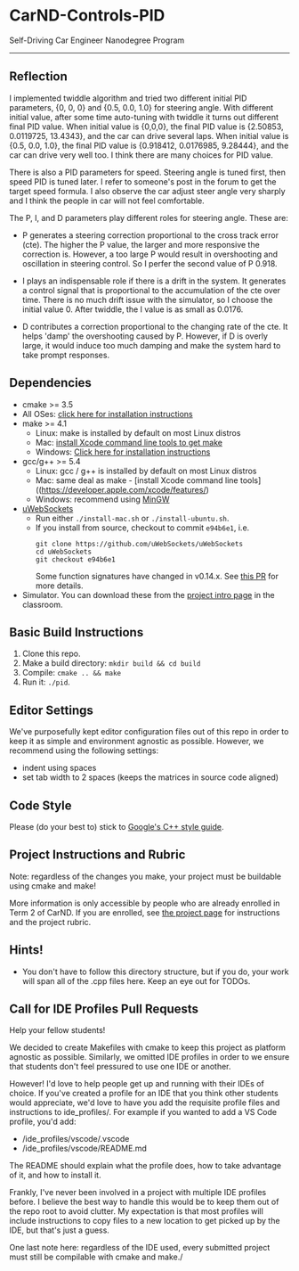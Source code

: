 # CarND-Controls-PID
Self-Driving Car Engineer Nanodegree Program

---
## Reflection

I implemented twiddle algorithm and tried two different initial PID parameters, {0, 0, 0} and {0.5, 0.0, 1.0} for steering angle. With different initial value, after some time auto-tuning with twiddle it turns out different final PID value. When initial value is {0,0,0}, the final PID value is {2.50853, 0.0119725, 13.4343}, and the car can drive several laps. When initial value is {0.5, 0.0, 1.0}, the final PID value is {0.918412, 0.0176985, 9.28444}, and the car can drive very well too. I think there are many choices for PID value.

There is also a PID parameters for speed. Steering angle is tuned first, then speed PID is tuned later. I refer to someone's post in the forum to get the target speed formula. I also observe the car adjust steer angle very sharply and I think the people in car will not feel comfortable.

The P, I, and D parameters play different roles for steering angle. These are:

* P generates a steering correction proportional to the cross track error (cte). The higher the P value, the larger and more responsive the correction is. However, a too large P would result in overshooting and oscillation in steering control. So I perfer the second value of P 0.918.

* I plays an indispensable role if there is a drift in the system. It generates a control signal that is proportional to the accumulation of the cte over time. There is no much drift issue with the simulator, so I choose the initial value 0. After twiddle, the I value is as small as 0.0176.

* D contributes a correction proportional to the changing rate of the cte. It helps 'damp' the overshooting caused by P. However, if D is overly large, it would induce too much damping and make the system hard to take prompt responses.

## Dependencies

* cmake >= 3.5
 * All OSes: [click here for installation instructions](https://cmake.org/install/)
* make >= 4.1
  * Linux: make is installed by default on most Linux distros
  * Mac: [install Xcode command line tools to get make](https://developer.apple.com/xcode/features/)
  * Windows: [Click here for installation instructions](http://gnuwin32.sourceforge.net/packages/make.htm)
* gcc/g++ >= 5.4
  * Linux: gcc / g++ is installed by default on most Linux distros
  * Mac: same deal as make - [install Xcode command line tools]((https://developer.apple.com/xcode/features/)
  * Windows: recommend using [MinGW](http://www.mingw.org/)
* [uWebSockets](https://github.com/uWebSockets/uWebSockets)
  * Run either `./install-mac.sh` or `./install-ubuntu.sh`.
  * If you install from source, checkout to commit `e94b6e1`, i.e.
    ```
    git clone https://github.com/uWebSockets/uWebSockets 
    cd uWebSockets
    git checkout e94b6e1
    ```
    Some function signatures have changed in v0.14.x. See [this PR](https://github.com/udacity/CarND-MPC-Project/pull/3) for more details.
* Simulator. You can download these from the [project intro page](https://github.com/udacity/self-driving-car-sim/releases) in the classroom.

## Basic Build Instructions

1. Clone this repo.
2. Make a build directory: `mkdir build && cd build`
3. Compile: `cmake .. && make`
4. Run it: `./pid`. 

## Editor Settings

We've purposefully kept editor configuration files out of this repo in order to
keep it as simple and environment agnostic as possible. However, we recommend
using the following settings:

* indent using spaces
* set tab width to 2 spaces (keeps the matrices in source code aligned)

## Code Style

Please (do your best to) stick to [Google's C++ style guide](https://google.github.io/styleguide/cppguide.html).

## Project Instructions and Rubric

Note: regardless of the changes you make, your project must be buildable using
cmake and make!

More information is only accessible by people who are already enrolled in Term 2
of CarND. If you are enrolled, see [the project page](https://classroom.udacity.com/nanodegrees/nd013/parts/40f38239-66b6-46ec-ae68-03afd8a601c8/modules/f1820894-8322-4bb3-81aa-b26b3c6dcbaf/lessons/e8235395-22dd-4b87-88e0-d108c5e5bbf4/concepts/6a4d8d42-6a04-4aa6-b284-1697c0fd6562)
for instructions and the project rubric.

## Hints!

* You don't have to follow this directory structure, but if you do, your work
  will span all of the .cpp files here. Keep an eye out for TODOs.

## Call for IDE Profiles Pull Requests

Help your fellow students!

We decided to create Makefiles with cmake to keep this project as platform
agnostic as possible. Similarly, we omitted IDE profiles in order to we ensure
that students don't feel pressured to use one IDE or another.

However! I'd love to help people get up and running with their IDEs of choice.
If you've created a profile for an IDE that you think other students would
appreciate, we'd love to have you add the requisite profile files and
instructions to ide_profiles/. For example if you wanted to add a VS Code
profile, you'd add:

* /ide_profiles/vscode/.vscode
* /ide_profiles/vscode/README.md

The README should explain what the profile does, how to take advantage of it,
and how to install it.

Frankly, I've never been involved in a project with multiple IDE profiles
before. I believe the best way to handle this would be to keep them out of the
repo root to avoid clutter. My expectation is that most profiles will include
instructions to copy files to a new location to get picked up by the IDE, but
that's just a guess.

One last note here: regardless of the IDE used, every submitted project must
still be compilable with cmake and make./
